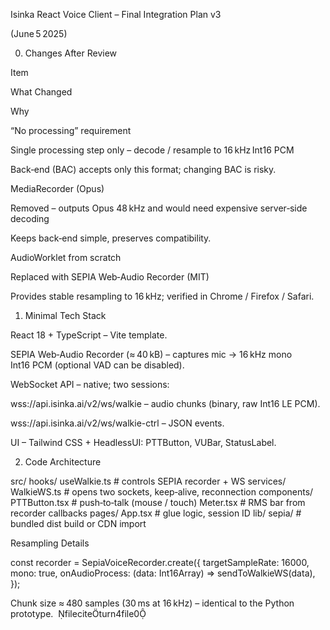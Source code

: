 Isinka React Voice Client – Final Integration Plan v3

(June 5 2025)

0. Changes After Review

Item

What Changed

Why

“No processing” requirement

Single processing step only – decode / resample to 16 kHz Int16 PCM

Back‑end (BAC) accepts only this format; changing BAC is risky.

MediaRecorder (Opus)

Removed – outputs Opus 48 kHz and would need expensive server‑side decoding

Keeps back‑end simple, preserves compatibility.

AudioWorklet from scratch

Replaced with SEPIA Web‑Audio Recorder (MIT)

Provides stable resampling to 16 kHz; verified in Chrome / Firefox / Safari.

1. Minimal Tech Stack

React 18 + TypeScript – Vite template.

SEPIA Web‑Audio Recorder (≈ 40 kB) – captures mic → 16 kHz mono Int16 PCM (optional VAD can be disabled).

WebSocket API – native; two sessions:

wss://api.isinka.ai/v2/ws/walkie – audio chunks (binary, raw Int16 LE PCM).

wss://api.isinka.ai/v2/ws/walkie-ctrl – JSON events.

UI – Tailwind CSS + HeadlessUI: PTTButton, VUBar, StatusLabel.

2. Code Architecture

src/
  hooks/
    useWalkie.ts        # controls SEPIA recorder + WS
  services/
    WalkieWS.ts         # opens two sockets, keep‑alive, reconnection
  components/
    PTTButton.tsx       # push‑to‑talk (mouse / touch)
    Meter.tsx           # RMS bar from recorder callbacks
  pages/
    App.tsx             # glue logic, session ID
  lib/
    sepia/              # bundled dist build or CDN import

Resampling Details

const recorder = SepiaVoiceRecorder.create({
  targetSampleRate: 16000,
  mono: true,
  onAudioProcess: (data: Int16Array) => sendToWalkieWS(data),
});

Chunk size ≈ 480 samples (30 ms at 16 kHz) – identical to the Python prototype.  fileciteturn4file0